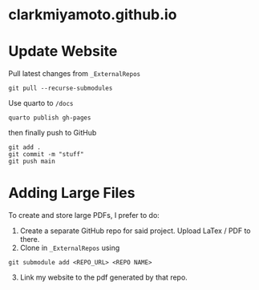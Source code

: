 # clarkmiyamoto.github.io

# Update Website

Pull latest changes from `_ExternalRepos`
```
git pull --recurse-submodules
```
Use quarto to `/docs`
```
quarto publish gh-pages
```
then finally push to GitHub
```
git add .
git commit -m "stuff"
git push main
```

# Adding Large Files

To create and store large PDFs, I prefer to do:
1. Create a separate GitHub repo for said project. Upload LaTex / PDF to there.
2. Clone in `_ExternalRepos` using
```
git submodule add <REPO_URL> <REPO NAME>
```
3. Link my website to the pdf generated by that repo.